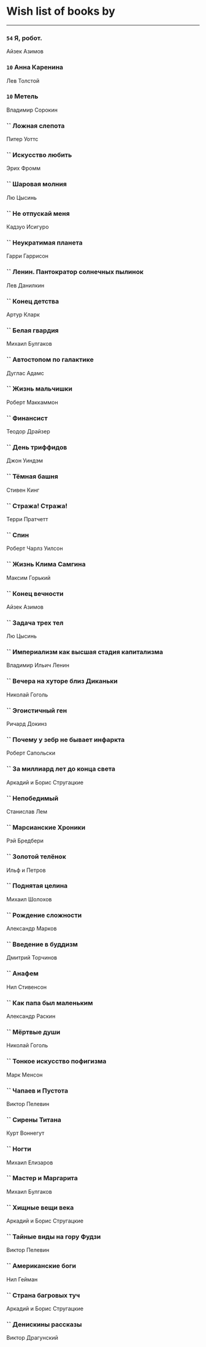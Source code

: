 # Wish list of books by [](https://plus.google.com/u/0/105803270930838059244/)
---

### `54` Я, робот.
Айзек Азимов

### `10` Анна Каренина
Лев Толстой

### `10` Метель
Владимир Сорокин

### `` Ложная слепота
Питер Уоттс

### `` Искусство любить
Эрих Фромм

### `` Шаровая молния
Лю Цысинь

### `` Не отпускай меня
Кадзуо Исигуро

### `` Неукратимая планета
Гарри Гаррисон

### `` Ленин. Пантократор солнечных пылинок
Лев Данилкин

### `` Конец детства
Артур Кларк

### `` Белая гвардия
Михаил Булгаков

### `` Автостопом по галактике
Дуглас Адамс

### `` Жизнь мальчишки
Роберт Маккаммон

### `` Финансист
Теодор Драйзер

### `` День триффидов
Джон Уиндэм

### `` Тёмная башня
Стивен Кинг

### `` Стража! Стража!
Терри Пратчетт

### `` Спин
Роберт Чарлз Уилсон

### `` Жизнь Клима Самгина
Максим Горький

### `` Конец вечности
Айзек Азимов

### `` Задача трех тел
Лю Цысинь

### `` Империализм как высшая стадия капитализма
Владимир Ильич Ленин

### `` Вечера на хуторе близ Диканьки
Николай Гоголь

### `` Эгоистичный ген
Ричард Докинз

### `` Почему у зебр не бывает инфаркта
Роберт Сапольски

### `` За миллиард лет до конца света
Аркадий и Борис Стругацкие

### `` Непобедимый
Станислав Лем

### `` Марсианские Хроники
Рэй Бредбери

### `` Золотой телёнок
Ильф и Петров

### `` Поднятая целина
Михаил Шолохов

### `` Рождение сложности
Александр Марков

### `` Введение в буддизм
Дмитрий Торчинов

### `` Анафем
Нил Стивенсон

### `` Как папа был маленьким
Александр Раскин

### `` Мёртвые души
Николай Гоголь

### `` Тонкое искусство пофигизма
Марк Менсон

### `` Чапаев и Пустота
Виктор Пелевин

### `` Сирены Титана
Курт Воннегут

### `` Ногти
Михаил Елизаров

### `` Мастер и Маргарита
Михаил Булгаков

### `` Хищные вещи века
Аркадий и Борис Стругацкие

### `` Тайные виды на гору Фудзи
Виктор Пелевин

### `` Американские боги
Нил Гейман

### `` Страна багровых туч
Аркадий и Борис Стругацкие

### `` Денискины рассказы
Виктор Драгунский

